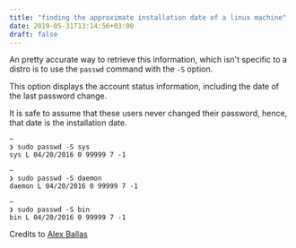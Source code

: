 ```yaml
---
title: "finding the approximate installation date of a linux machine"
date: 2019-05-31T13:14:56+03:00
draft: false
---
```


An pretty accurate way to retrieve this information, which isn't specific to a distro is to use the `passwd` command with the `-S` option.

This option displays the account status information, including the date of the last password change.

It is safe to assume that these users never changed their password, hence, that date is the installation date.

```
~
❯ sudo passwd -S sys
sys L 04/20/2016 0 99999 7 -1

~
❯ sudo passwd -S daemon
daemon L 04/20/2016 0 99999 7 -1

~
❯ sudo passwd -S bin
bin L 04/20/2016 0 99999 7 -1
```

Credits to [Alex Ballas](https://www.alex.ballas.org/2010/11/11/finding-the-installation-date-for-a-linux-machine/)
